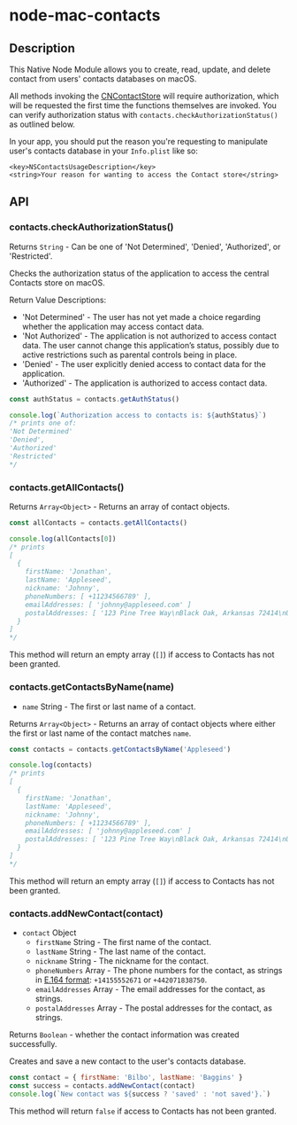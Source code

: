# node-mac-contacts

## Description

This Native Node Module allows you to create, read, update, and delete contact from users' contacts databases on macOS.

All methods invoking the [CNContactStore](https://developer.apple.com/documentation/contacts/cncontactstore) will require authorization, which will be requested the first time the functions themselves are invoked. You can verify authorization status with `contacts.checkAuthorizationStatus()` as outlined below.

In your app, you should put the reason you're requesting to manipulate user's contacts database in your `Info.plist` like so:

```
<key>NSContactsUsageDescription</key>
<string>Your reason for wanting to access the Contact store</string>
```
## API

### contacts.checkAuthorizationStatus()

Returns `String` - Can be one of 'Not Determined', 'Denied', 'Authorized', or 'Restricted'.

Checks the authorization status of the application to access the central Contacts store on macOS.

Return Value Descriptions: 
* 'Not Determined' - The user has not yet made a choice regarding whether the application may access contact data.
* 'Not Authorized' - The application is not authorized to access contact data. The user cannot change this application’s status, possibly due to active restrictions such as parental controls being in place.
* 'Denied' - The user explicitly denied access to contact data for the application.
* 'Authorized' - The application is authorized to access contact data.

```js
const authStatus = contacts.getAuthStatus()

console.log(`Authorization access to contacts is: ${authStatus}`)
/* prints one of:
'Not Determined'
'Denied',
'Authorized'
'Restricted'
*/
```

### contacts.getAllContacts()

Returns `Array<Object>` - Returns an array of contact objects.

```js
const allContacts = contacts.getAllContacts()

console.log(allContacts[0])
/* prints
[
  { 
    firstName: 'Jonathan',
    lastName: 'Appleseed',
    nickname: 'Johnny',
    phoneNumbers: [ +11234566789' ],
    emailAddresses: [ 'johnny@appleseed.com' ] 
    postalAddresses: [ '123 Pine Tree Way\nBlack Oak, Arkansas 72414\nUnited States' ] 
  }
]
*/
```

This method will return an empty array (`[]`) if access to Contacts has not been granted.

### contacts.getContactsByName(name)

* `name` String - The first or last name of a contact.

Returns `Array<Object>` - Returns an array of contact objects where either the first or last name of the contact matches `name`.

```js
const contacts = contacts.getContactsByName('Appleseed')

console.log(contacts)
/* prints
[
  { 
    firstName: 'Jonathan',
    lastName: 'Appleseed',
    nickname: 'Johnny',
    phoneNumbers: [ +11234566789' ],
    emailAddresses: [ 'johnny@appleseed.com' ] 
    postalAddresses: [ '123 Pine Tree Way\nBlack Oak, Arkansas 72414\nUnited States' ] 
  }
]
*/
```

This method will return an empty array (`[]`) if access to Contacts has not been granted.

### contacts.addNewContact(contact)

* `contact` Object
  * `firstName` String - The first name of the contact.
  * `lastName` String - The last name of the contact.
  * `nickname` String - The nickname for the contact.
  * `phoneNumbers` Array<String> - The phone numbers for the contact, as strings in [E.164 format](https://en.wikipedia.org/wiki/E.164): `+14155552671` or `+442071838750`.
  * `emailAddresses` Array<String> - The email addresses for the contact, as strings.
  * `postalAddresses` Array<String> - The postal addresses for the contact, as strings.

Returns `Boolean` - whether the contact information was created successfully.

Creates and save a new contact to the user's contacts database.

```js
const contact = { firstName: 'Bilbo', lastName: 'Baggins' }
const success = contacts.addNewContact(contact)
console.log(`New contact was ${success ? 'saved' : 'not saved'}.`)
```

This method will return `false` if access to Contacts has not been granted.

